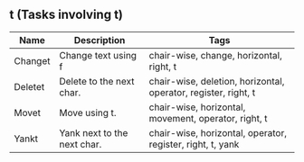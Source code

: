 ## t (Tasks involving t)
| Name | Description | Tags
| --- | -------- | -------- |
|Changet | Change text using f | chair-wise, change, horizontal, right, t |
|Deletet | Delete to the next char. | chair-wise, deletion, horizontal, operator, register, right, t |
|Movet | Move using t. | chair-wise, horizontal, movement, operator, right, t |
|Yankt | Yank next to the next char. | chair-wise, horizontal, operator, register, right, t, yank |